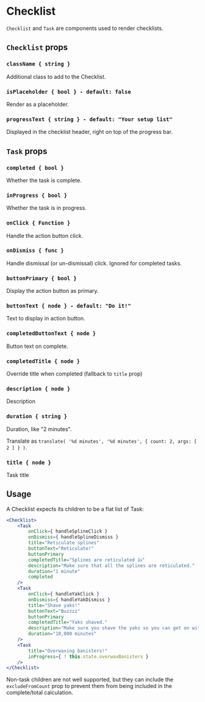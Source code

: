 Checklist
=======

`Checklist` and `Task` are components used to render checklists.

## `Checklist` props

### `className { string }`

Additional class to add to the Checklist.

### `isPlaceholder { bool } - default: false`

Render as a placeholder.

### `progressText { string } - default: "Your setup list"`

Displayed in the checklist header, right on top of the progress bar.

## `Task` props

### `completed { bool }`

Whether the task is complete.

### `inProgress { bool }`

Whether the task is in progress.

### `onClick { Function }`

Handle the action button click.

### `onDismiss { func }`

Handle dismissal (or un-dismissal) click. Ignored for completed tasks.

### `buttonPrimary { bool }`

Display the action button as primary.

### `buttonText { node } - default: "Do it!"`

Text to display in action button.

### `completedButtonText { node }`

Button text on complete.

### `completedTitle { node }`

Override title when completed (fallback to `title` prop)

### `description { node }`

Description

### `duration { string }`

Duration, like "2 minutes".

Translate as `translate( '%d minutes', '%d minutes', { count: 2, args: [ 2 ] } )`.

### `title { node }`

Task title

## Usage

A Checklist expects its children to be a flat list of Task:

```jsx
<Checklist>
	<Task
		onClick={ handleSplineClick }
		onDismiss={ handleSplineDismiss }
		title="Reticulate splines"
		buttonText="Reticulate!"
		buttonPrimary
		completedTitle="Splines are reticulated 👍"
		description="Make sure that all the splines are reticulated."
		duration="1 minute"
		completed
	/>
	<Task
		onClick={ handleYakClick }
		onDismiss={ handleYakDismiss }
		title="Shave yaks!"
		buttonText="Buzzzz"
		buttonPrimary
		completedTitle="Yaks shaved."
		description="Make sure you shave the yaks so you can get on with your life."
		duration="10,000 minutes"
	/>
	<Task
		title="Overwaxing banisters!"
		inProgress={ ! this.state.overwaxBanisters }
	/>
</Checklist>
```

Non-task children are not well supported, but they can include the `excludeFromCount` prop to prevent them
from being included in the complete/total calculation.
